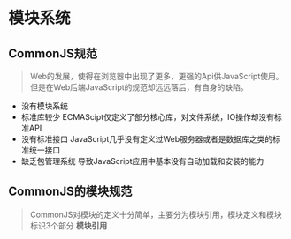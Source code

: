 # 模块系统
## CommonJS规范
> Web的发展，使得在浏览器中出现了更多，更强的Api供JavaScript使用。但是在Web后端JavaScript的规范却远远落后，有自身的缺陷。
- 没有模块系统
- 标准库较少
  ECMAScipt仅定义了部分核心库，对文件系统，IO操作却没有标准API
- 没有标准接口
  JavaScript几乎没有定义过Web服务器或者是数据库之类的标准统一接口
- 缺乏包管理系统
  导致JavaScript应用中基本没有自动加载和安装的能力

## CommonJS的模块规范
> CommonJS对模块的定义十分简单，主要分为模块引用，模块定义和模块标识3个部分
**模块引用**
